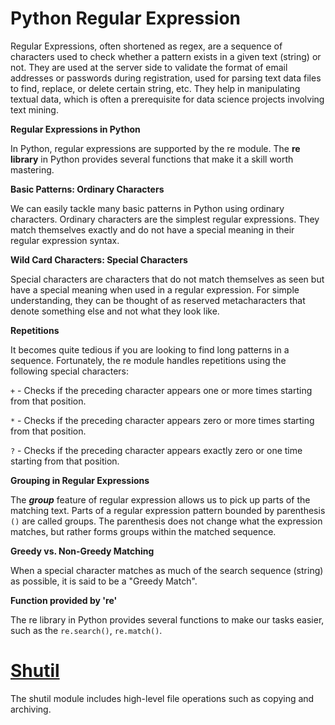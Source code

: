 # Python Regular Expression 

Regular Expressions, often shortened as regex, are a sequence of characters used to check whether a pattern exists in a given text (string) or not. They are used at the server side to validate the format of email addresses or passwords during registration, used for parsing text data files to find, replace, or delete certain string, etc. They help in manipulating textual data, which is often a prerequisite for data science projects involving text mining.

**Regular Expressions in Python**

In Python, regular expressions are supported by the re module. The **re library** in Python provides several functions that make it a skill worth mastering.

**Basic Patterns: Ordinary Characters**

We can easily tackle many basic patterns in Python using ordinary characters. Ordinary characters are the simplest regular expressions. They match themselves exactly and do not have a special meaning in their regular expression syntax.

**Wild Card Characters: Special Characters**

Special characters are characters that do not match themselves as seen but have a special meaning when used in a regular expression. For simple understanding, they can be thought of as reserved metacharacters that denote something else and not what they look like.

**Repetitions**

It becomes quite tedious if you are looking to find long patterns in a sequence. Fortunately, the re module handles repetitions using the following special characters:

```+``` - Checks if the preceding character appears one or more times starting from that position.

```*``` - Checks if the preceding character appears zero or more times starting from that position.

```?``` - Checks if the preceding character appears exactly zero or one time starting from that position.

**Grouping in Regular Expressions**

The ***group*** feature of regular expression allows us to pick up parts of the matching text. Parts of a regular expression pattern bounded by parenthesis ```()``` are called groups. The parenthesis does not change what the expression matches, but rather forms groups within the matched sequence. 

**Greedy vs. Non-Greedy Matching**

When a special character matches as much of the search sequence (string) as possible, it is said to be a "Greedy Match".

**Function provided by 're'**

The re library in Python provides several functions to make our tasks easier, such as the ```re.search()```, ```re.match()```.



# [Shutil](https://pymotw.com/3/shutil/)

The shutil module includes high-level file operations such as copying and archiving.



